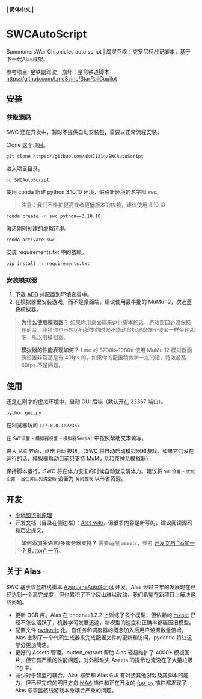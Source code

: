 **| 简体中文 |**


# SWCAutoScript

SummonersWar  Chronicles auto script | 魔灵召唤：克罗尼柯战记脚本，基于下一代Alas框架。

参考项目: 星铁副驾驶，崩坏：星穹铁道脚本 https://github.com/LmeSzinc/StarRailCopilot

## 安装

### 获取源码

SWC 还在开发中，暂时不提供自动安装包，需要以正常流程安装。

Clone 这个项目。

```bash
git clone https://github.com/ak471314/SWCAutoScript
```

进入项目目录。

```bash
cd SWCAutoScript
```

使用 conda 新建 python 3.10.10 环境，假设新环境的名字叫 `swc`。

> 注意：我们不维护更高或者更低版本的依赖，建议使用 3.10.10

```bash
conda create -n swc python==3.10.10
```

激活刚刚创建的虚拟环境。

```bash
conda activate swc
```

安装 requirements.txt 中的依赖。

```bash
pip install -r requirements.txt
```

### 安装模拟器

1. 下载 [ADB](https://developer.android.com/tools/releases/platform-tools) 并配置到环境变量中。
1. 在模拟器里安装游戏，而不是桌面端，建议使用最牛批的 MuMu 12，次选蓝叠模拟器。

> **为什么使用模拟器？** 如果你用桌面端来运行脚本的话，游戏窗口必须保持在前台，我猜你也不想运行脚本的时候不能动鼠标键盘像个傻宝一样坐在那吧，所以用模拟器。

> **模拟器的性能表现如何？** Lme 的 8700k+1080ti 使用 MuMu 12 模拟器画质设置非常高是有 40fps 的，如果你的配置稍微新一点的话，特效最高 60fps 不是问题。

## 使用

还是在刚才的虚拟环境中，启动 GUI 后端（默认开在 22367 端口）。

```bash
python gui.py
```

在浏览器访问 `127.0.0.1:22367`

在 `SWC设置` - `模拟器设置` - `模拟器Serial` 中按照帮助文本填写。

进入 `总览` 界面，点击 `启动` 按钮。（SWC 将自动启动模拟器和游戏，如果它们没在运行的话，模拟器启动目前只支持 MuMu 系和夜神系模拟器）

保持脚本运行，SWC 将在体力恢复的时候自动登录清体力。建议将 `SWC设置` - `优化设置` - `当任务队列清空后` 设置为 `关闭游戏` 以节省资源。

## 开发


- [小地图识别原理](https://github.com/LmeSzinc/StarRailCopilot/wiki/MinimapTracking)
- 开发文档（目录在侧边栏）：[Alas wiki](https://github.com/LmeSzinc/AzurLaneAutoScript/wiki/1.-Start)，但很多内容是新写的，建议阅读源码和历史提交。

> **如何添加多语言/多服务器支持？** 需要适配 assets，参考 [开发文档 “添加一个 Button” 一节](https://github.com/LmeSzinc/AzurLaneAutoScript/wiki/4.1.-Detection-objects#%E6%B7%BB%E5%8A%A0%E4%B8%80%E4%B8%AA-button)。



## 关于 Alas

SWC 基于碧蓝航线脚本 [AzurLaneAutoScript](https://github.com/LmeSzinc/AzurLaneAutoScript) 开发，Alas 经过三年的发展现在已经达到一个高完成度，但也累积了不少屎山难以改动，我们希望在新项目上解决这些问题。

- 更新 OCR 库。Alas 在 cnocr==1.2.2 上训练了多个模型，但依赖的 [mxnet](https://github.com/apache/mxnet) 已经不怎么活跃了，机器学习发展迅速，新模型的速度和正确率都碾压旧模型。
- 配置文件 [pydantic](https://github.com/pydantic/pydantic) 化。自任务和调度器的概念加入后用户设置数量倍增，Alas 土制了一个代码生成器来完成配置文件的更新和访问，pydantic 将让这部分更加简洁。
- 更好的 Assets 管理。button_extract 帮助 Alas 轻易维护了 4000+ 模板图片，但它有严重的性能问题，对外服缺失 Assets 的提示也淹没在了大量垃圾 log 中。
- 减少对于碧蓝的耦合。Alas 框架和 Alas GUI 有对接其他游戏及其脚本的能力，但已经完成的明日方舟 [MAA](https://github.com/MaaAssistantArknights/MaaAssistantArknights) 插件和正在开发的 [fgo-py](https://github.com/hgjazhgj/FGO-py) 插件都发现了 Alas 与碧蓝航线游戏本身耦合严重的问题。

